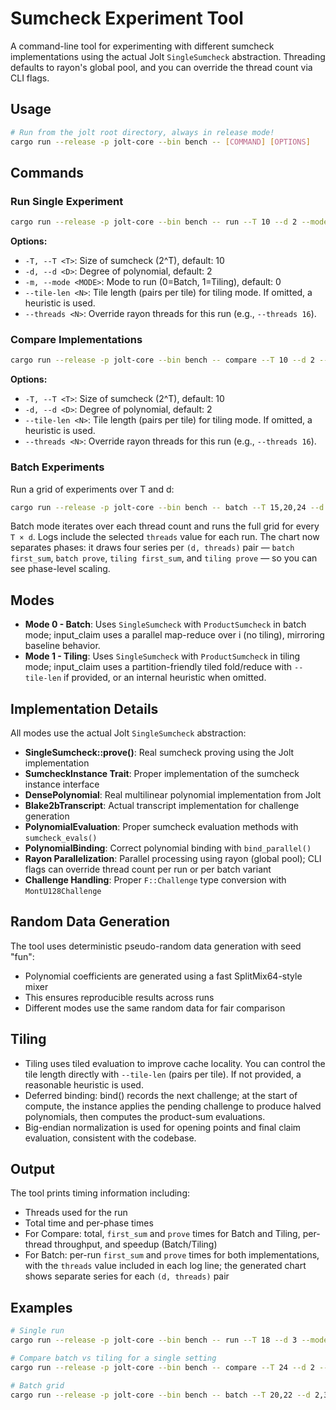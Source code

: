 # Sumcheck Experiment Tool

A command-line tool for experimenting with different sumcheck implementations using the actual Jolt `SingleSumcheck` abstraction. Threading defaults to rayon's global pool, and you can override the thread count via CLI flags.

## Usage

```bash
# Run from the jolt root directory, always in release mode!
cargo run --release -p jolt-core --bin bench -- [COMMAND] [OPTIONS]
```

## Commands

### Run Single Experiment
```bash
cargo run --release -p jolt-core --bin bench -- run --T 10 --d 2 --mode 0 --tile-len 256
```

**Options:**
- `-T, --T <T>`: Size of sumcheck (2^T), default: 10
- `-d, --d <D>`: Degree of polynomial, default: 2  
- `-m, --mode <MODE>`: Mode to run (0=Batch, 1=Tiling), default: 0
- `--tile-len <N>`: Tile length (pairs per tile) for tiling mode. If omitted, a heuristic is used.
- `--threads <N>`: Override rayon threads for this run (e.g., `--threads 16`).

### Compare Implementations
```bash
cargo run --release -p jolt-core --bin bench -- compare --T 10 --d 2 --tile-len 256
```

**Options:**
- `-T, --T <T>`: Size of sumcheck (2^T), default: 10
- `-d, --d <D>`: Degree of polynomial, default: 2
- `--tile-len <N>`: Tile length (pairs per tile) for tiling mode. If omitted, a heuristic is used.
- `--threads <N>`: Override rayon threads for this run (e.g., `--threads 16`).

### Batch Experiments
Run a grid of experiments over T and d:
```bash
cargo run --release -p jolt-core --bin bench -- batch --T 15,20,24 --d 2,3,4 --tile-len 128,256,512 --threads 8,16,32
```

Batch mode iterates over each thread count and runs the full grid for every `T × d`. Logs include the selected `threads` value for each run. The chart now separates phases: it draws four series per `(d, threads)` pair — `batch first_sum`, `batch prove`, `tiling first_sum`, and `tiling prove` — so you can see phase-level scaling.

## Modes

- **Mode 0 - Batch**: Uses `SingleSumcheck` with `ProductSumcheck` in batch mode; input_claim uses a parallel map-reduce over i (no tiling), mirroring baseline behavior.
- **Mode 1 - Tiling**: Uses `SingleSumcheck` with `ProductSumcheck` in tiling mode; input_claim uses a partition-friendly tiled fold/reduce with `--tile-len` if provided, or an internal heuristic when omitted.

## Implementation Details

All modes use the actual Jolt `SingleSumcheck` abstraction:
- **SingleSumcheck::prove()**: Real sumcheck proving using the Jolt implementation
- **SumcheckInstance Trait**: Proper implementation of the sumcheck instance interface
- **DensePolynomial**: Real multilinear polynomial implementation from Jolt
- **Blake2bTranscript**: Actual transcript implementation for challenge generation
- **PolynomialEvaluation**: Proper sumcheck evaluation methods with `sumcheck_evals()`
- **PolynomialBinding**: Correct polynomial binding with `bind_parallel()`
- **Rayon Parallelization**: Parallel processing using rayon (global pool); CLI flags can override thread count per run or per batch variant
- **Challenge Handling**: Proper `F::Challenge` type conversion with `MontU128Challenge`

## Random Data Generation

The tool uses deterministic pseudo-random data generation with seed "fun":
- Polynomial coefficients are generated using a fast SplitMix64-style mixer
- This ensures reproducible results across runs
- Different modes use the same random data for fair comparison

## Tiling

- Tiling uses tiled evaluation to improve cache locality. You can control the tile length directly with `--tile-len` (pairs per tile). If not provided, a reasonable heuristic is used.
- Deferred binding: bind() records the next challenge; at the start of compute, the instance applies the pending challenge to produce halved polynomials, then computes the product-sum evaluations.
- Big-endian normalization is used for opening points and final claim evaluation, consistent with the codebase.

## Output

The tool prints timing information including:
- Threads used for the run
- Total time and per-phase times
- For Compare: total, `first_sum` and `prove` times for Batch and Tiling, per-thread throughput, and speedup (Batch/Tiling)
- For Batch: per-run `first_sum` and `prove` times for both implementations, with the `threads` value included in each log line; the generated chart shows separate series for each `(d, threads)` pair

## Examples
```bash
# Single run
cargo run --release -p jolt-core --bin bench -- run --T 18 --d 3 --mode 1 --tile-len 256

# Compare batch vs tiling for a single setting
cargo run --release -p jolt-core --bin bench -- compare --T 24 --d 2 --tile-len 256 --threads 16

# Batch grid
cargo run --release -p jolt-core --bin bench -- batch --T 20,22 --d 2,3 --tile-len 128,256 --threads 8,16
```
